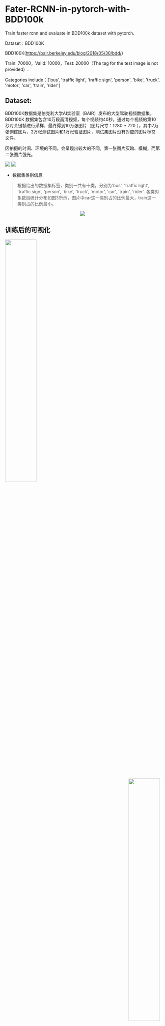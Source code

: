 # Fater-RCNN-in-pytorch-with-BDD100k
Train faster rcnn and evaluate in BDD100k dataset with pytorch.

Dataset：BDD100K

BDD100K(https://bair.berkeley.edu/blog/2018/05/30/bdd/)

Train: 70000，Valid: 10000，Test: 20000（The tag for the test image is not provided）.

Categories include：['bus', 'traffic light', 'traffic sign', 'person', 'bike', 'truck', 'motor', 'car', 'train', 'rider']

## Dataset:
   BDD100K数据集是伯克利大学AI实验室（BAIR）发布的大型驾驶视频数据集。BDD100K 数据集包含10万段高清视频，每个视频约40秒。通过每个视频的第10秒对关键帧进行采样，最终得到10万张图片（图片尺寸：1280 * 720 ），其中7万张训练图片，2万张测试图片和1万张验证图片，测试集图片没有对应的图片标签文件。
   
   因拍摄的时间、环境的不同，会呈现出较大的不同，第一张图片灰暗、模糊，而第二张图片强光。

![](https://github.com/Cathy-t/Fater-RCNN-in-pytorch-with-BDD100k/blob/master/data/original1.png)
![](https://github.com/Cathy-t/Fater-RCNN-in-pytorch-with-BDD100k/blob/master/data/original2.png)

* 数据集类别信息
>根据给出的数据集标签，类别一共有十类，分别为'bus', 'traffic light', 'traffic sign', 'person', 'bike', 'truck', 'motor', 'car', 'train', 'rider'. 各类对象数目统计分布如图3所示，图片中car这一类别占的比例最大，train这一类别占的比例最小。
<div align=center><img src="https://github.com/Cathy-t/Fater-RCNN-in-pytorch-with-BDD100k/blob/master/data/distribution.png"/></div>

## 训练后的可视化
<div align=center>
<div align=left><img width="45%" src="https://github.com/Cathy-t/Fater-RCNN-in-pytorch-with-BDD100k/blob/master/det_images/epoch2/cabc30fc-e7726578.jpg"/></div>
<div align=right><img width="45%" src="https://github.com/Cathy-t/Fater-RCNN-in-pytorch-with-BDD100k/blob/master/det_images/epoch2/cabc30fc-eb673c5a.jpg"/></div>
</div>
